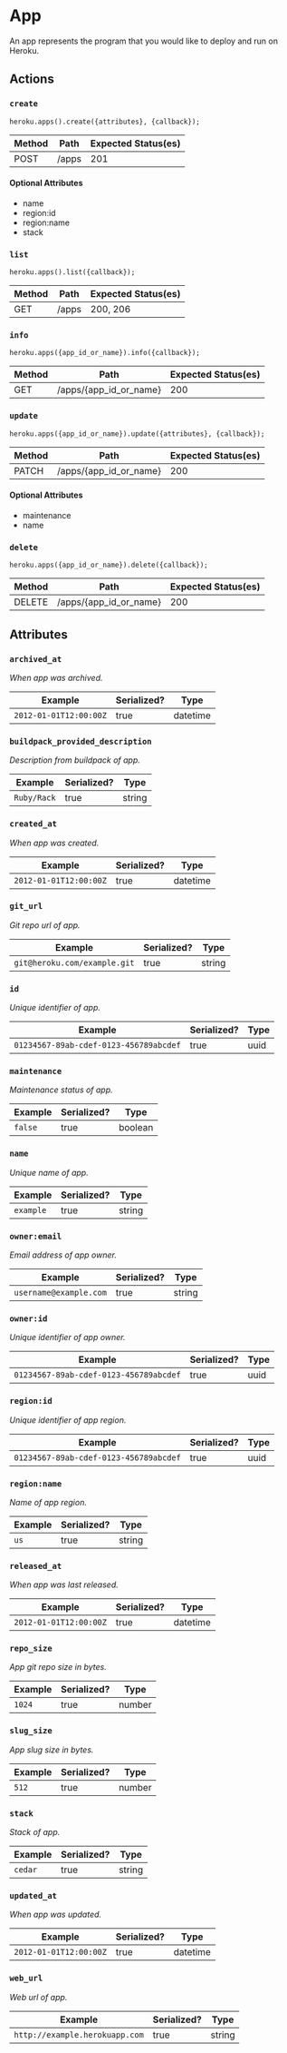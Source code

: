 # App

An app represents the program that you would like to deploy and run on Heroku.

## Actions

### `create`

`heroku.apps().create({attributes}, {callback});`

Method | Path | Expected Status(es)
--- | --- | ---
POST | /apps | 201

#### Optional Attributes

- name
- region:id
- region:name
- stack


### `list`

`heroku.apps().list({callback});`

Method | Path | Expected Status(es)
--- | --- | ---
GET | /apps | 200, 206

### `info`

`heroku.apps({app_id_or_name}).info({callback});`

Method | Path | Expected Status(es)
--- | --- | ---
GET | /apps/{app_id_or_name} | 200

### `update`

`heroku.apps({app_id_or_name}).update({attributes}, {callback});`

Method | Path | Expected Status(es)
--- | --- | ---
PATCH | /apps/{app_id_or_name} | 200

#### Optional Attributes

- maintenance
- name


### `delete`

`heroku.apps({app_id_or_name}).delete({callback});`

Method | Path | Expected Status(es)
--- | --- | ---
DELETE | /apps/{app_id_or_name} | 200

## Attributes

### `archived_at`

*When app was archived.*

Example | Serialized? | Type
--- | --- | ---
`2012-01-01T12:00:00Z` | true | datetime

### `buildpack_provided_description`

*Description from buildpack of app.*

Example | Serialized? | Type
--- | --- | ---
`Ruby/Rack` | true | string

### `created_at`

*When app was created.*

Example | Serialized? | Type
--- | --- | ---
`2012-01-01T12:00:00Z` | true | datetime

### `git_url`

*Git repo url of app.*

Example | Serialized? | Type
--- | --- | ---
`git@heroku.com/example.git` | true | string

### `id`

*Unique identifier of app.*

Example | Serialized? | Type
--- | --- | ---
`01234567-89ab-cdef-0123-456789abcdef` | true | uuid

### `maintenance`

*Maintenance status of app.*

Example | Serialized? | Type
--- | --- | ---
`false` | true | boolean

### `name`

*Unique name of app.*

Example | Serialized? | Type
--- | --- | ---
`example` | true | string

### `owner:email`

*Email address of app owner.*

Example | Serialized? | Type
--- | --- | ---
`username@example.com` | true | string

### `owner:id`

*Unique identifier of app owner.*

Example | Serialized? | Type
--- | --- | ---
`01234567-89ab-cdef-0123-456789abcdef` | true | uuid

### `region:id`

*Unique identifier of app region.*

Example | Serialized? | Type
--- | --- | ---
`01234567-89ab-cdef-0123-456789abcdef` | true | uuid

### `region:name`

*Name of app region.*

Example | Serialized? | Type
--- | --- | ---
`us` | true | string

### `released_at`

*When app was last released.*

Example | Serialized? | Type
--- | --- | ---
`2012-01-01T12:00:00Z` | true | datetime

### `repo_size`

*App git repo size in bytes.*

Example | Serialized? | Type
--- | --- | ---
`1024` | true | number

### `slug_size`

*App slug size in bytes.*

Example | Serialized? | Type
--- | --- | ---
`512` | true | number

### `stack`

*Stack of app.*

Example | Serialized? | Type
--- | --- | ---
`cedar` | true | string

### `updated_at`

*When app was updated.*

Example | Serialized? | Type
--- | --- | ---
`2012-01-01T12:00:00Z` | true | datetime

### `web_url`

*Web url of app.*

Example | Serialized? | Type
--- | --- | ---
`http://example.herokuapp.com` | true | string

